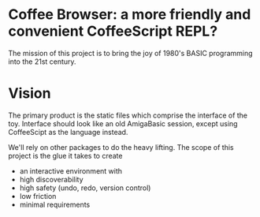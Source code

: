 # Coffee Browser: a more friendly and convenient CoffeeScript REPL?

The mission of this project is to bring the joy of 1980's BASIC programming
into the 21st century.

# Vision

The primary product is the static files which comprise the interface of the
toy. Interface should look like an old AmigaBasic session, except using
CoffeeScipt as the language instead.

We'll rely on other packages to do the heavy lifting. The scope of this
project is the glue it takes to create

 - an interactive environment with
 - high discoverability
 - high safety (undo, redo, version control)
 - low friction
 - minimal requirements
